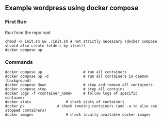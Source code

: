 ## Example wordpress using docker compose



### First Run

Run from the repo root

```shell
chmod +x init.sh && ./init.sh # not strictly necessary (docker compose should also create folders by itself) 
docker compose up
```

### Commands
```shell
docker compose up                   # run all containers
docker compose up -d                # run all containers in daemon (background)
docker compose down                 # stop and remove all containers
docker compose stop                 # stop all contains
docker logs -f <container_name>     # follow logs of specific container
docker stats			    # check stats of containers
docker ps			    # check running containers (add -a to also see stopped containers)
docker images			    # check locally available docker images
```
